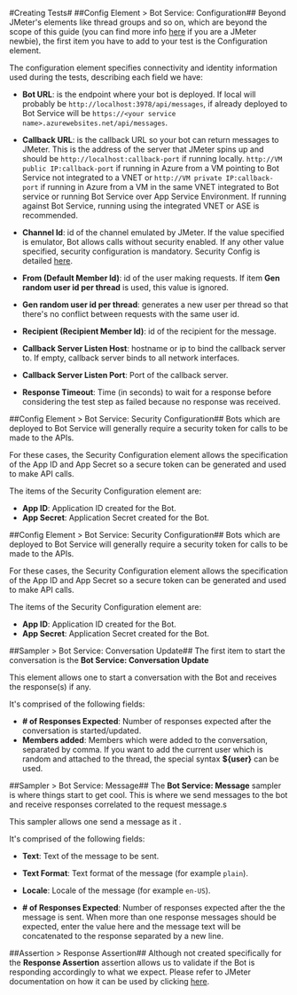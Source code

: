 #Creating Tests#
##Config Element > Bot Service: Configuration##
Beyond JMeter's elements like thread groups and so on, which are beyond the scope of this guide (you can find more info [here](https://jmeter.apache.org/usermanual/get-started.html) if you are a JMeter newbie), the first item you have to add to your test is the Configuration element. 

The configuration element specifies connectivity and identity information used during the tests, describing each field we have:

* **Bot URL**: is the endpoint where your bot is deployed. If local will probably be `http://localhost:3978/api/messages`, if already deployed to Bot Service will be `https://<your service name>.azurewebsites.net/api/messages`.

* **Callback URL**: is the callback URL so your bot can return messages to JMeter. This is the address of the server that JMeter spins up and should be `http://localhost:callback-port` if running locally. `http://VM public IP:callback-port` if running in Azure from a VM pointing to Bot Service not integrated to a VNET or `http://VM private IP:callback-port` if running in Azure from a VM in the same VNET integrated to Bot service or running Bot Service over App Service Environment. If running against Bot Service, running using the integrated VNET or ASE is recommended. 

* **Channel Id**: id of the channel emulated by JMeter. If the value specified is emulator, Bot allows calls without security enabled. If any other value specified, security configuration is mandatory. Security Config is detailed [here](#security).

* **From (Default Member Id)**: id of the user making requests. If item **Gen random user id per thread** is used, this value is ignored.

* **Gen random user id per thread**: generates a new user per thread so that there's no conflict between requests with the same user id.

* **Recipient (Recipient Member Id)**: id of the recipient for the message.

* **Callback Server Listen Host**: hostname or ip to bind the callback server to. If empty, callback server binds to all network interfaces.

* **Callback Server Listen Port**: Port of the callback server.

* **Response Timeout**: Time (in seconds) to wait for a response before considering the test step as failed because no response was received.


##Config Element > Bot Service: Security Configuration##
Bots which are deployed to Bot Service will generally require a security token for calls to be made to the APIs.

For these cases, the Security Configuration element allows the specification of the App ID and App Secret so a secure token can be generated and used to make API calls. 

The items of the Security Configuration element are:

* **App ID**: Application ID created for the Bot.
* **App Secret**: Application Secret created for the Bot.


##Config Element > Bot Service: Security Configuration##
Bots which are deployed to Bot Service will generally require a security token for calls to be made to the APIs.

For these cases, the Security Configuration element allows the specification of the App ID and App Secret so a secure token can be generated and used to make API calls. 

The items of the Security Configuration element are:

* **App ID**: Application ID created for the Bot.
* **App Secret**: Application Secret created for the Bot.


##Sampler > Bot Service: Conversation Update##
The first item to start the conversation is the **Bot Service: Conversation Update**

This element allows one to start a conversation with the Bot and receives the response(s) if any.

It's comprised of the following fields:

* **# of Responses Expected**: Number of responses expected after the conversation is started/updated.
* **Members added**: Members which were added to the conversation, separated by comma. If you want to add the current user which is random and attached to the thread, the special syntax **${user}** can be used.


##Sampler > Bot Service: Message##
The **Bot Service: Message** sampler is where things start to get cool. This is where we send messages to the bot and receive responses correlated to the request message.s

This sampler allows one send a message as it .

It's comprised of the following fields:

* **Text**: Text of the message to be sent.

* **Text Format**: Text format of the message (for example `plain`).

* **Locale**: Locale of the message (for example `en-US`).

* **# of Responses Expected**: Number of responses expected after the the message is sent. When more than one response messages should be expected, enter the value here and the message text will be concatenated to the response separated by a new line.


##Assertion > Response Assertion##
Although not created specifically for the **Response Assertion** assertion allows us to validate if the Bot is responding accordingly to what we expect. Please refer to JMeter documentation on how it can be used by clicking [here](https://jmeter.apache.org/usermanual/component_reference.html#Response_Assertion).
